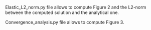 Elastic_L2_norm.py file allows to compute Figure 2 and the L2-norm between the computed solution and the analytical one.

Convergence_analysis.py file allows to compute Figure 3.

